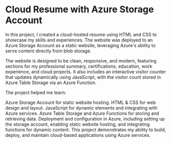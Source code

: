 # Cloud Resume with Azure Storage Account

In this project, I created a cloud-hosted resume using HTML and CSS to showcase my skills and experiences. The website was deployed to an Azure Storage Account as a static website, leveraging Azure's ability to serve content directly from blob storage.

The website is designed to be clean, responsive, and modern, featuring sections for my professional summary, certifications, education, work experience, and cloud projects. It also includes an interactive visitor counter that updates dynamically using JavaScript, with the visitor count stored in Azure Table Storage via an Azure Function.

The project helped me learn:

Azure Storage Account for static website hosting.
HTML & CSS for web design and layout.
JavaScript for dynamic elements and integrating with Azure services.
Azure Table Storage and Azure Functions for storing and retrieving data.
Deployment and configuration in Azure, including setting up the storage account, enabling static website hosting, and integrating functions for dynamic content.
This project demonstrates my ability to build, deploy, and maintain cloud-based applications using Azure services.

